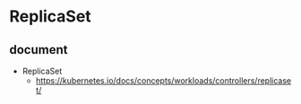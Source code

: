 # ReplicaSet

## document

 + ReplicaSet
   + https://kubernetes.io/docs/concepts/workloads/controllers/replicaset/

